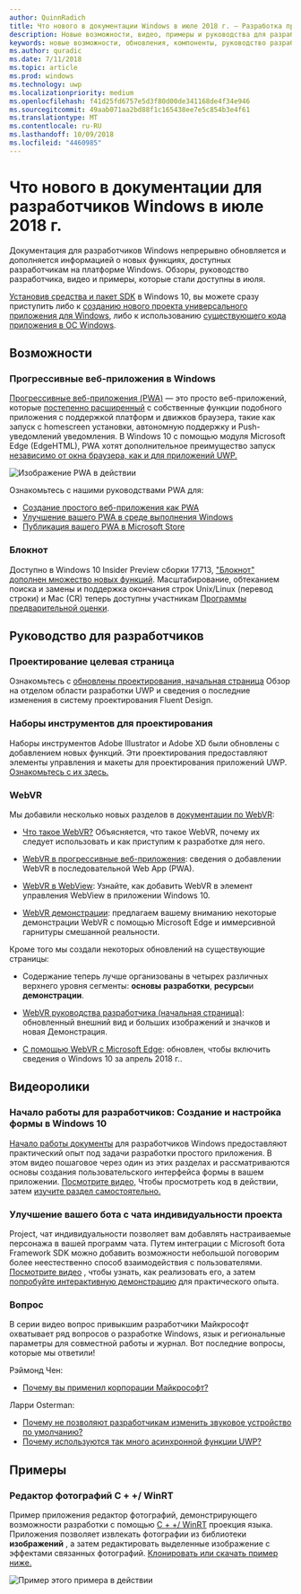 ```yaml
---
author: QuinnRadich
title: Что нового в документации Windows в июле 2018 г. — Разработка приложений UWP
description: Новые возможности, видео, примеры и руководства для разработчиков добавлены в документацию для июля 2018 г. разработчиков Windows 10.
keywords: новые возможности, обновления, компоненты, руководство разработчика, Windows 10 июля
ms.author: quradic
ms.date: 7/11/2018
ms.topic: article
ms.prod: windows
ms.technology: uwp
ms.localizationpriority: medium
ms.openlocfilehash: f41d25fd6757e5d3f80d00de341168de4f34e946
ms.sourcegitcommit: 49aab071aa2bd88f1c165438ee7e5c854b3e4f61
ms.translationtype: MT
ms.contentlocale: ru-RU
ms.lasthandoff: 10/09/2018
ms.locfileid: "4460985"
---
```

# <a name="whats-new-in-the-windows-developer-docs-in-july-2018"></a>Что нового в документации для разработчиков Windows в июле 2018 г.

Документация для разработчиков Windows непрерывно обновляется и дополняется информацией о новых функциях, доступных разработчикам на платформе Windows. Обзоры, руководство разработчика, видео и примеры, которые стали доступны в июля.

[Установив средства и пакет SDK](http://go.microsoft.com/fwlink/?LinkId=821431) в Windows 10, вы можете сразу приступить либо к [созданию нового проекта универсального приложения для Windows](../get-started/create-uwp-apps.md), либо к использованию [существующего кода приложения в ОС Windows](../porting/index.md).

## <a name="features"></a>Возможности

### <a name="progressive-web-apps-on-windows"></a>Прогрессивные веб-приложения в Windows

[Прогрессивные веб-приложения (PWA)](https://developer.microsoft.com/windows/pwa) — это просто веб-приложений, которые [постепенно расширенный](https://wikipedia.org/wiki/Progressive_enhancement) с собственные функции подобного приложения с поддержкой платформ и движков браузера, такие как запуск с homescreen установки, автономную поддержку и Push-уведомлений уведомления. В Windows 10 с помощью модуля Microsoft Edge (EdgeHTML), PWA хотят дополнительное преимущество запуск [независимо от окна браузера, как и для приложений UWP.](https://docs.microsoft.com/microsoft-edge/progressive-web-apps/windows-features)

![Изображение PWA в действии](images/progressive-web-apps.jpg)

Ознакомьтесь с нашими руководствами PWA для:

* [Создание простого веб-приложения как PWA](https://docs.microsoft.com/microsoft-edge/progressive-web-apps/get-started)
* [Улучшение вашего PWA в среде выполнения Windows](https://docs.microsoft.com/en-us/microsoft-edge/progressive-web-apps/windows-features)
* [Публикация вашего PWA в Microsoft Store](https://docs.microsoft.com/microsoft-edge/progressive-web-apps/microsoft-store)

### <a name="notepad"></a>Блокнот

Доступно в Windows 10 Insider Preview сборки 17713, ["Блокнот" дополнен множество новых функций](http://aka.ms/ant-man). Масштабирование, обтеканием поиска и замены и поддержка окончания строк Unix/Linux (перевод строки) и Mac (CR) теперь доступны участникам [Программы предварительной оценки](https://insider.windows.com/). 

## <a name="developer-guidance"></a>Руководство для разработчиков

### <a name="design-landing-page"></a>Проектирование целевая страница

Ознакомьтесь с [обновлены проектирования, начальная страница](https://developer.microsoft.com/windows/apps/design) Обзор на отделом области разработки UWP и сведения о последние изменения в систему проектирования Fluent Design.

### <a name="design-toolkits"></a>Наборы инструментов для проектирования

Наборы инструментов Adobe Illustrator и Adobe XD были обновлены с добавлением новых функций. Эти проектирования предоставляют элементы управления и макеты для проектирования приложений UWP. [Ознакомьтесь с их здесь.](../design/downloads/index.md)

### <a name="webvr"></a>WebVR

Мы добавили несколько новых разделов в [документации по WebVR](https://docs.microsoft.com/microsoft-edge/webvr/
):

* [Что такое WebVR?](https://docs.microsoft.com/microsoft-edge/webvr/what-is-webvr
) Объясняется, что такое WebVR, почему их следует использовать и как приступим к разработке для него.

* [WebVR в прогрессивные веб-приложения](https://docs.microsoft.com/microsoft-edge/webvr/webvr-in-pwas): сведения о добавлении WebVR в последовательной Web App (PWA).

* [WebVR в WebView](https://docs.microsoft.com/microsoft-edge/webvr/webvr-in-webview): Узнайте, как добавить WebVR в элемент управления WebView в приложении Windows 10.

* [WebVR демонстрации](https://docs.microsoft.com/microsoft-edge/webvr/demos): предлагаем вашему вниманию некоторые демонстрации WebVR с помощью Microsoft Edge и иммерсивной гарнитуры смешанной реальности.

Кроме того мы создали некоторых обновлений на существующие страницы:

* Содержание теперь лучше организованы в четырех различных верхнего уровня сегменты: **основы** **разработки**, **ресурсы**и **демонстрации**.

* [WebVR руководства разработчика (начальная страница)](https://docs.microsoft.com/microsoft-edge/webvr/): обновленный внешний вид и больших изображений и значков и новая Демонстрация.

* [С помощью WebVR с Microsoft Edge](https://docs.microsoft.com/microsoft-edge/webvr/webvr-with-edge): обновлен, чтобы включить сведения о Windows 10 за апрель 2018 г..

## <a name="videos"></a>Видеоролики

### <a name="get-started-for-devs-create-and-customize-a-form-on-windows-10"></a>Начало работы для разработчиков: Создание и настройка формы в Windows 10

[Начало работы документы](../get-started/index.md) для разработчиков Windows предоставляют практический опыт под задачи разработки простого приложения. В этом видео пошаговое через один из этих разделах и рассматриваются основы создания пользовательского интерфейса формы в вашем приложении. [Посмотрите видео,](https://www.youtube.com/watch?v=AgngKzq4hKI&feature=youtu.be) Чтобы просмотреть код в действии, затем [изучите раздел самостоятельно.](http://aka.ms/CreateForms)

### <a name="enhance-your-bot-with-project-personality-chat"></a>Улучшение вашего бота с чата индивидуальности проекта

Project, чат индивидуальности позволяет вам добавлять настраиваемые персонажа в вашей программ чата. Путем интеграции с Microsoft бота Framework SDK можно добавить возможности небольшой поговорим более неестественно способ взаимодействия с пользователями. [Посмотрите видео](https://www.youtube.com/watch?v=5C_uD8g2QKg&feature=youtu.be) , чтобы узнать, как реализовать его, а затем [попробуйте интерактивную демонстрацию](http://aka.ms/PersonalityChat) для практического опыта.

### <a name="one-dev-question"></a>Вопрос

В серии видео вопрос привыкшим разработчики Майкрософт охватывает ряд вопросов о разработке Windows, язык и региональные параметры для совместной работы и журнал. Вот последние вопросы, которые мы ответили!

Рэймонд Чен:

* [Почему вы применил корпорации Майкрософт?](https://www.youtube.com/watch?v=oL8ymamkEMU&feature=youtu.be)

Ларри Osterman:

* [Почему не позволяют разработчикам изменить звуковое устройство по умолчанию?](https://www.youtube.com/watch?v=6aNUoVfbnmg&feature=youtu.be)
* [Почему используются так много асинхронной функции UWP?](https://www.youtube.com/watch?v=5M724QIy1Mk&feature=youtu.be)

## <a name="samples"></a>Примеры

### <a name="photo-editor-cwinrt"></a>Редактор фотографий C + +/ WinRT

Пример приложения редактор фотографий, демонстрирующего возможности разработки с помощью [C + +/ WinRT](../cpp-and-winrt-apis/intro-to-using-cpp-with-winrt.md) проекция языка. Приложения позволяет извлекать фотографии из библиотеки **изображений** , а затем редактировать выделенные изображение с эффектами связанных фотографий. [Клонировать или скачать пример ниже.](https://github.com/Microsoft/Windows-appsample-photo-editor)

![Пример этого примера в действии](images/photo-editor-banner.png)
